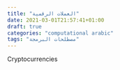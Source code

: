 ```yaml
---
title: "العملات الرقمية"
date: 2021-03-01T21:57:41+01:00
draft: true
categories: "computational arabic"
tags: "مصطلحات البرمجة"
---
```

Cryptocurrencies 
